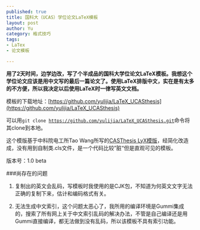 ```yaml
--- 
published: true
title: 国科大（UCAS）学位论文LaTeX模板
layout: post
author: Yu
category: 格式技巧
tags: 
- LaTex
- 论文模板

---
```

**用了2天时间，边学边改，写了个半成品的国科大学位论文LaTeX模板。我想这个学位论文应该是用中文写的最后一篇论文了。使用LaTeX排版中文，实在是有太多的不方便，所以我决定以后使用LaTeX时一律写英文文档。**

模板的下载地址：[https://github.com/yulijia/LaTeX_UCASthesis](https://github.com/yulijia/LaTeX_UCASthesis)

可以用<code>git clone https://github.com/yulijia/LaTeX_UCASthesis.git</code>命令将其clone到本地。

这个模版基于中科院电工所Tao Wang所写的[CASThesis LyX模版](http://code.google.com/p/cas-lyx-template/)，经简化改造成，没有用到自制类.cls文件，是一个代码比较”脏“但是直观可见的模板。

版本号：1.0 beta


###尚存在的问题

1. 复制出的英文会乱码，写模板时我使用的是CJK包，不知道为何英文文字无法正确的复制下来，估计和编码格式有关。

2. 无法生成中文索引，这个问题太恶心了，我所用的编译环境是Gummi集成的，搜索了所有网上关于中文索引乱码的解决办法，不管是自己编译还是用Gummi直接编译，都无法做到没有乱码，所以该模板不具有索引功能。

